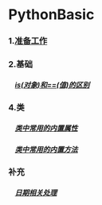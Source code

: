 # PythonBasic
### 1.[准备工作](http://nbviewer.jupyter.org/github/QPY7/PythonBasic/blob/master/准备工作.ipynb)
### 2.基础
##### &nbsp;&nbsp;&nbsp;&nbsp;[is(对象)和==(值)的区别](http://nbviewer.jupyter.org/github/QPY7/PythonBasic/blob/master/基础/is和%3D%3D的区别.ipynb)

### 4.类
##### &nbsp;&nbsp;&nbsp;&nbsp;[类中常用的内置属性](http://nbviewer.jupyter.org/github/QPY7/PythonBasic/blob/master/类/类中常见的内置属性.ipynb)
##### &nbsp;&nbsp;&nbsp;&nbsp;[类中常用的内置方法](http://nbviewer.jupyter.org/github/QPY7/PythonBasic/blob/master/类/类中常用的内置方法.ipynb)


### 补充
##### &nbsp;&nbsp;&nbsp;&nbsp;[日期相关处理](http://nbviewer.jupyter.org/github/QPY7/PythonBasic/blob/master/other/%E6%97%A5%E6%9C%9F%E7%9B%B8%E5%85%B3%E5%A4%84%E7%90%86.ipynb)
